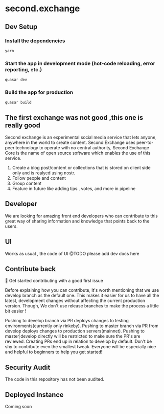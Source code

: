 # second.exchange

## Dev Setup

### Install the dependencies

```bash
yarn
```

### Start the app in development mode (hot-code reloading, error reporting, etc.)

```bash
quasar dev
```

### Build the app for production

```bash
quasar build
```

## The first exchange was not good ,this one is really good

Second exchange is an experimental social media service that lets anyone, anywhere in the world to create content. Second Exchange uses peer-to-peer technology to operate with no central authority, Second Exchange Core is the name of open source software which enables the use of this service.

1. Create a blog post/content or collections that is stored on client side only and is realyed using nostr.
2. Follow people and content
3. Group content
4. Feature in future like adding tips , votes, and more in pipeline

## Developer

We are looking for amazing front end developers who can contribute to this great way of sharing information and knowledge that points back to the users.

## UI

Works as usual , the code of UI @TODO please add dev docs here

## Contribute back

👋 Get started contributing with a good first issue

Before explaining how you can contribute, It's worth mentioning that we use develop branch as the default one. This makes it easier for us to have all the latest, development changes without affecting the current production version. Though, We don't use release branches to make the process a little bit easier !

Pushing to develop branch via PR deploys changes to testing environments(currently only rinkeby).
Pushing to master branch via PR from develop deploys changes to production servers(mainnet).
Pushing to master|develop directly will be restricted to make sure the PR's are reviewed.
Creating PRs end up in relation to develop by default.
Don't be shy to contribute even the smallest tweak. Everyone will be especially nice and helpful to beginners to help you get started!

## Security Audit

The code in this repository has not been audited.

## Deployed Instance

Coming soon
